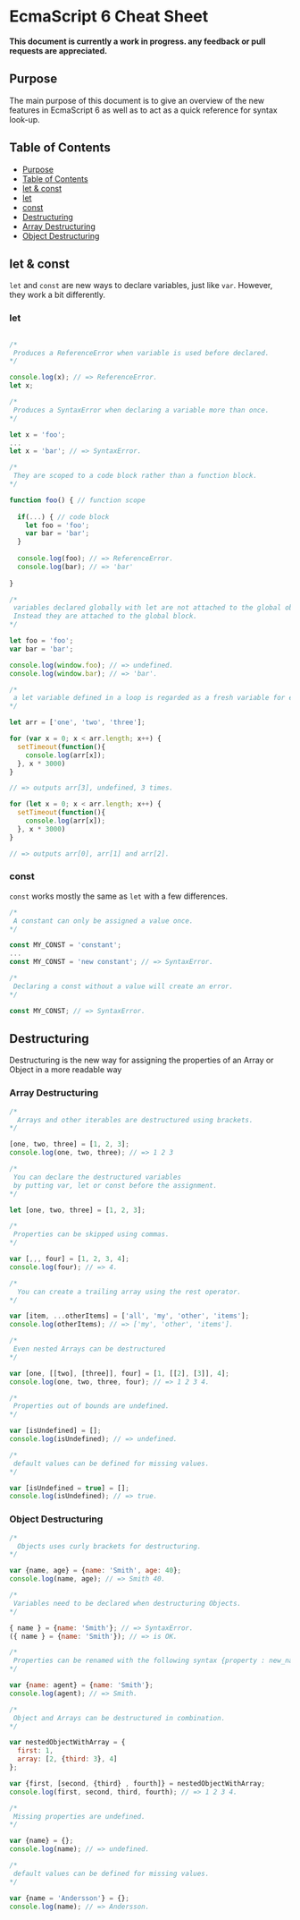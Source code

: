 # EcmaScript 6 Cheat Sheet

**This document is currently a work in progress. any feedback or pull requests are appreciated.**

## Purpose
The main purpose of this document is to give an overview of the new features in EcmaScript 6 as well as to act as a quick reference for syntax look-up.

## Table of Contents

* [Purpose](#purpose)
* [Table of Contents](#table-of-contents)
* [let & const](#let--const)
 * [let](#let)
 * [const](#const)
* [Destructuring](#destructuring)
 * [Array Destructuring](#array-destructuring)
 * [Object Destructuring](#object-destructuring)

## let & const

```let``` and ```const``` are new ways to declare variables, just like ```var```. However, they work a bit differently.

### let
```javascript

/*
 Produces a ReferenceError when variable is used before declared.
*/

console.log(x); // => ReferenceError.
let x;

/*
 Produces a SyntaxError when declaring a variable more than once.
*/

let x = 'foo';
...
let x = 'bar'; // => SyntaxError.

/* 
 They are scoped to a code block rather than a function block.
*/

function foo() { // function scope
  
  if(...) { // code block
    let foo = 'foo';
    var bar = 'bar'; 
  }
  
  console.log(foo); // => ReferenceError.
  console.log(bar); // => 'bar'
  
}

/*
 variables declared globally with let are not attached to the global object. 
 Instead they are attached to the global block.
*/

let foo = 'foo';
var bar = 'bar';

console.log(window.foo); // => undefined.
console.log(window.bar); // => 'bar'.

/*
 a let variable defined in a loop is regarded as a fresh variable for each iteration.
*/

let arr = ['one', 'two', 'three'];

for (var x = 0; x < arr.length; x++) {
  setTimeout(function(){
    console.log(arr[x]);
  }, x * 3000)
}

// => outputs arr[3], undefined, 3 times.

for (let x = 0; x < arr.length; x++) {
  setTimeout(function(){
    console.log(arr[x]);
  }, x * 3000)
}

// => outputs arr[0], arr[1] and arr[2].

```

### const
```const``` works mostly the same as ```let``` with a few differences.

```javascript
/* 
 A constant can only be assigned a value once.
*/

const MY_CONST = 'constant';
...
const MY_CONST = 'new constant'; // => SyntaxError.

/*
 Declaring a const without a value will create an error.
*/

const MY_CONST; // => SyntaxError.

```

## Destructuring
Destructuring is the new way for assigning the properties of an Array or Object in a more readable way

### Array Destructuring
```javascript
/*
  Arrays and other iterables are destructured using brackets.
*/

[one, two, three] = [1, 2, 3];
console.log(one, two, three); // => 1 2 3

/*
 You can declare the destructured variables 
 by putting var, let or const before the assignment.
*/

let [one, two, three] = [1, 2, 3];

/*
 Properties can be skipped using commas.
*/

var [,,, four] = [1, 2, 3, 4];
console.log(four); // => 4.

/* 
  You can create a trailing array using the rest operator.
*/

var [item, ...otherItems] = ['all', 'my', 'other', 'items'];
console.log(otherItems); // => ['my', 'other', 'items'].

/*
 Even nested Arrays can be destructured
*/

var [one, [[two], [three]], four] = [1, [[2], [3]], 4];
console.log(one, two, three, four); // => 1 2 3 4.

/*
 Properties out of bounds are undefined.
*/

var [isUndefined] = [];
console.log(isUndefined); // => undefined.

/*
 default values can be defined for missing values.
*/

var [isUndefined = true] = [];
console.log(isUndefined); // => true.

```
### Object Destructuring
```javascript
/*
  Objects uses curly brackets for destructuring.
*/

var {name, age} = {name: 'Smith', age: 40};
console.log(name, age); // => Smith 40.

/*
 Variables need to be declared when destructuring Objects.
*/

{ name } = {name: 'Smith'}; // => SyntaxError.
({ name } = {name: 'Smith'}); // => is OK.

/* 
 Properties can be renamed with the following syntax {property : new_name}
*/

var {name: agent} = {name: 'Smith'};
console.log(agent); // => Smith.

/*
 Object and Arrays can be destructured in combination.
*/

var nestedObjectWithArray = {
  first: 1,
  array: [2, {third: 3}, 4]
};

var {first, [second, {third} , fourth]} = nestedObjectWithArray;
console.log(first, second, third, fourth); // => 1 2 3 4.

/*
 Missing properties are undefined.
*/

var {name} = {};
console.log(name); // => undefined.

/*
 default values can be defined for missing values.
*/

var {name = 'Andersson'} = {};
console.log(name); // => Andersson.
```
